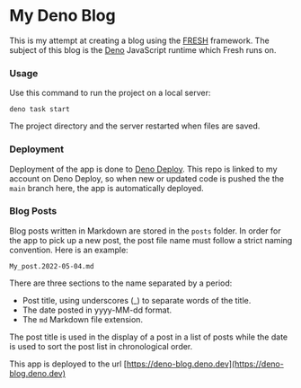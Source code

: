 # My Deno Blog

This is my attempt at creating a blog using the [FRESH](https://fresh.deno.dev) framework. The subject of this blog is the [Deno](https://deno.land) JavaScript runtime which Fresh runs on.

### Usage

Use this command to run the project on a local server:

```
deno task start
```

The project directory and the server restarted when files are saved.

### Deployment

Deployment of the app is done to [Deno Deploy](https://deno.dev). This repo is linked to my account on Deno Deploy, so
when new or updated code is pushed the the `main` branch here, the app is automatically deployed.

### Blog Posts
Blog posts written in Markdown are stored in the `posts` folder. In order for the app to pick up a new post, the post file name must follow a strict naming convention. Here is an example:

`My_post.2022-05-04.md`

There are three sections to the name separated by a period:
* Post title, using underscores (_) to separate words of the title.
* The date posted in yyyy-MM-dd format.
* The `md` Markdown file extension.

The post title is used in the display of a post in a list of posts while the date is used to sort the post list in chronological order.

This app is deployed to the url [https://deno-blog.deno.dev](https://deno-blog.deno.dev)